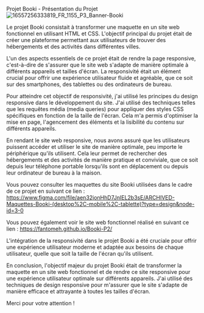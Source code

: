 Projet Booki - Présentation du Projet
![16557256333819_FR_1155_P3_Banner-Booki](https://github.com/Fantomeh/Booki-P2/assets/115874284/94115e46-7669-4aca-aa5a-899c5d2d3096)


Le projet Booki consistait à transformer une maquette en un site web fonctionnel en utilisant HTML et CSS. L'objectif principal du projet était de créer une plateforme permettant aux utilisateurs de trouver des hébergements et des activités dans différentes villes.

L'un des aspects essentiels de ce projet était de rendre la page responsive, c'est-à-dire de s'assurer que le site web s'adapte de manière optimale à différents appareils et tailles d'écran. La responsivité était un élément crucial pour offrir une expérience utilisateur fluide et agréable, que ce soit sur des smartphones, des tablettes ou des ordinateurs de bureau.

Pour atteindre cet objectif de responsivité, j'ai utilisé les principes du design responsive dans le développement du site. J'ai utilisé des techniques telles que les requêtes média (media queries) pour appliquer des styles CSS spécifiques en fonction de la taille de l'écran. Cela m'a permis d'optimiser la mise en page, l'agencement des éléments et la lisibilité du contenu sur différents appareils.

En rendant le site web responsive, nous avons assuré que les utilisateurs puissent accéder et utiliser le site de manière optimale, peu importe le périphérique qu'ils utilisent. Cela leur permet de rechercher des hébergements et des activités de manière pratique et conviviale, que ce soit depuis leur téléphone portable lorsqu'ils sont en déplacement ou depuis leur ordinateur de bureau à la maison.

Vous pouvez consulter les maquettes du site Booki utilisées dans le cadre de ce projet en suivant ce lien : https://www.figma.com/file/aen32jonHhD7JnIEL2b3sE/ARCHIVED-Maquettes-Booki-(desktop%2C-mobile%2C-tablette)?type=design&node-id=3-0

Vous pouvez également voir le site web fonctionnel réalisé en suivant ce lien : https://fantomeh.github.io/Booki-P2/

L'intégration de la responsivité dans le projet Booki a été cruciale pour offrir une expérience utilisateur moderne et adaptée aux besoins de chaque utilisateur, quelle que soit la taille de l'écran qu'ils utilisent.

En conclusion, l'objectif majeur du projet Booki était de transformer la maquette en un site web fonctionnel et de rendre ce site responsive pour une expérience utilisateur optimale sur différents appareils. J'ai utilisé des techniques de design responsive pour m'assurer que le site s'adapte de manière efficace et attrayante à toutes les tailles d'écran.

Merci pour votre attention !
